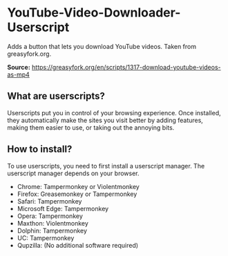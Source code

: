 # YouTube-Video-Downloader-Userscript
Adds a button that lets you download YouTube videos. Taken from greasyfork.org.

**Source:** https://greasyfork.org/en/scripts/1317-download-youtube-videos-as-mp4

## What are userscripts?
Userscripts put you in control of your browsing experience. Once installed, they automatically make the sites you visit better by adding features, making them easier to use, or taking out the annoying bits.

## How to install?
To use userscripts, you need to first install a userscript manager. The userscript manager depends on your browser.

* Chrome: Tampermonkey or Violentmonkey
* Firefox: Greasemonkey or Tampermonkey
* Safari: Tampermonkey
* Microsoft Edge: Tampermonkey
* Opera: Tampermonkey
* Maxthon: Violentmonkey
* Dolphin: Tampermonkey
* UC: Tampermonkey
* Qupzilla: (No additional software required)

